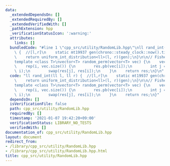 ```yaml
---
data:
  _extendedDependsOn: []
  _extendedRequiredBy: []
  _extendedVerifiedWith: []
  _pathExtension: hpp
  _verificationStatusIcon: ':warning:'
  attributes:
    links: []
  bundledCode: "#line 1 \"cpp_src/utility/RandomLib.hpp\"\nll rand_int(ll l, ll r)\
    \ {  //[l,r]\n    static mt19937 gen(chrono::steady_clock::now().time_since_epoch().count());\n\
    \    return uniform_int_distribution<ll>(l, r)(gen);\n}\n\n// Fisher\u2013Yates\n\
    template <class T>\nvector<T> random_perm(vector<T> vec) {\n    vector<T> res;\n\
    \    rep(i, vec.size()) {\n        res.pb(vec[i]);\n        int j = rand_int(0,\
    \ i);\n        swap(res[j], res[i]);\n    }\n    return res;\n}\n"
  code: "ll rand_int(ll l, ll r) {  //[l,r]\n    static mt19937 gen(chrono::steady_clock::now().time_since_epoch().count());\n\
    \    return uniform_int_distribution<ll>(l, r)(gen);\n}\n\n// Fisher\u2013Yates\n\
    template <class T>\nvector<T> random_perm(vector<T> vec) {\n    vector<T> res;\n\
    \    rep(i, vec.size()) {\n        res.pb(vec[i]);\n        int j = rand_int(0,\
    \ i);\n        swap(res[j], res[i]);\n    }\n    return res;\n}"
  dependsOn: []
  isVerificationFile: false
  path: cpp_src/utility/RandomLib.hpp
  requiredBy: []
  timestamp: '2021-01-07 19:42:20+09:00'
  verificationStatus: LIBRARY_NO_TESTS
  verifiedWith: []
documentation_of: cpp_src/utility/RandomLib.hpp
layout: document
redirect_from:
- /library/cpp_src/utility/RandomLib.hpp
- /library/cpp_src/utility/RandomLib.hpp.html
title: cpp_src/utility/RandomLib.hpp
---
```

